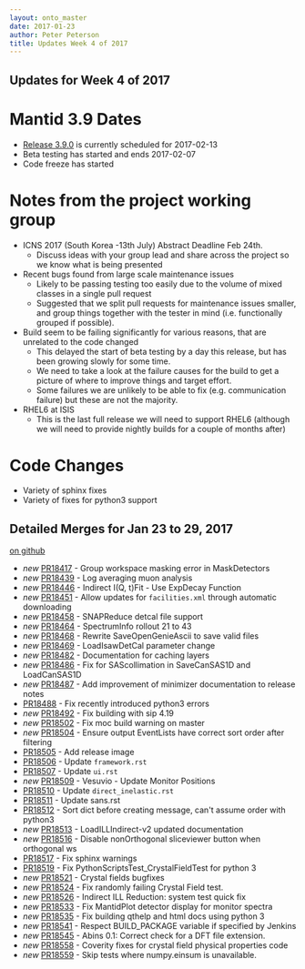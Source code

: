 ```yaml
---
layout: onto_master
date: 2017-01-23
author: Peter Peterson
title: Updates Week 4 of 2017
---
```

Updates for Week 4 of 2017
--------------------------

Mantid 3.9 Dates
================

* [Release 3.9.0](https://github.com/mantidproject/mantid/milestone/59) is currently scheduled for 2017-02-13
* Beta testing has started and ends 2017-02-07
* Code freeze has started

Notes from the project working group
====================================
* ICNS 2017 (South Korea -13th July) Abstract Deadline Feb 24th.
  * Discuss ideas with your group lead and share across the project so we know what is being presented
* Recent bugs found from large scale maintenance issues
  * Likely to be passing testing too easily due to the volume of mixed classes in a single pull request
  * Suggested that we split pull requests for maintenance issues smaller, and group things together with the tester in mind (i.e. functionally grouped if possible).
* Build seem to be failing significantly for various reasons, that are unrelated to the code changed
  * This delayed the start of beta testing by a day this release, but has been growing slowly for some time.
  * We need to take a look at the failure causes for the build to get a picture of where to improve things and target effort.
  * Some failures we are unlikely to be able to fix (e.g. communication failure) but these are not the majority.
* RHEL6 at ISIS
  * This is the last full release we will need to support RHEL6 (although we will need to provide nightly builds for a couple of months after)

Code Changes
============

* Variety of sphinx fixes
* Variety of fixes for python3 support

Detailed Merges for Jan 23 to 29, 2017
--------------------------------------
[on github](https://github.com/mantidproject/mantid/pulls?q=is%3Apr+merged%3A2017-01-24..2017-01-29)

* *new* [PR18417](https://github.com/mantidproject/mantid/pull/18417) - Group workspace masking error in MaskDetectors
* *new* [PR18439](https://github.com/mantidproject/mantid/pull/18439) - Log averaging muon analysis
* *new* [PR18446](https://github.com/mantidproject/mantid/pull/18446) - Indirect I(Q, t)Fit - Use ExpDecay Function
* *new* [PR18451](https://github.com/mantidproject/mantid/pull/18451) - Allow updates for `facilities.xml`  through automatic downloading
* *new* [PR18458](https://github.com/mantidproject/mantid/pull/18458) - SNAPReduce detcal file support
* *new* [PR18464](https://github.com/mantidproject/mantid/pull/18464) - SpectrumInfo rollout 21 to 43
* *new* [PR18468](https://github.com/mantidproject/mantid/pull/18468) - Rewrite SaveOpenGenieAscii to save valid files
* *new* [PR18469](https://github.com/mantidproject/mantid/pull/18469) - LoadIsawDetCal parameter change
* *new* [PR18482](https://github.com/mantidproject/mantid/pull/18482) - Documentation for caching layers
* *new* [PR18486](https://github.com/mantidproject/mantid/pull/18486) - Fix for SAScollimation in SaveCanSAS1D and LoadCanSAS1D
* *new* [PR18487](https://github.com/mantidproject/mantid/pull/18487) - Add improvement of minimizer documentation to release notes
* [PR18488](https://github.com/mantidproject/mantid/pull/18488) - Fix recently introduced python3 errors
* *new* [PR18492](https://github.com/mantidproject/mantid/pull/18492) - Fix building with sip 4.19
* *new* [PR18502](https://github.com/mantidproject/mantid/pull/18502) - Fix moc build warning on master
* *new* [PR18504](https://github.com/mantidproject/mantid/pull/18504) - Ensure output EventLists have correct sort order after filtering
* [PR18505](https://github.com/mantidproject/mantid/pull/18505) - Add release image
* [PR18506](https://github.com/mantidproject/mantid/pull/18506) - Update `framework.rst`
* [PR18507](https://github.com/mantidproject/mantid/pull/18507) - Update `ui.rst`
* *new* [PR18509](https://github.com/mantidproject/mantid/pull/18509) - Vesuvio - Update Monitor Positions
* [PR18510](https://github.com/mantidproject/mantid/pull/18510) - Update `direct_inelastic.rst`
* [PR18511](https://github.com/mantidproject/mantid/pull/18511) - Update sans.rst
* [PR18512](https://github.com/mantidproject/mantid/pull/18512) - Sort dict before creating message, can't assume order with python3
* *new* [PR18513](https://github.com/mantidproject/mantid/pull/18513) - LoadILLIndirect-v2 updated documentation
* *new* [PR18516](https://github.com/mantidproject/mantid/pull/18516) - Disable nonOrthogonal sliceviewer button when orthogonal ws
* [PR18517](https://github.com/mantidproject/mantid/pull/18517) - Fix sphinx warnings
* [PR18519](https://github.com/mantidproject/mantid/pull/18519) - Fix PythonScriptsTest_CrystalFieldTest for python 3
* *new* [PR18521](https://github.com/mantidproject/mantid/pull/18521) - Crystal fields bugfixes
* *new* [PR18524](https://github.com/mantidproject/mantid/pull/18524) - Fix randomly failing Crystal Field test.
* *new* [PR18526](https://github.com/mantidproject/mantid/pull/18526) - Indirect ILL Reduction: system test quick fix
* *new* [PR18533](https://github.com/mantidproject/mantid/pull/18533) - Fix MantidPlot detector display for monitor spectra
* *new* [PR18535](https://github.com/mantidproject/mantid/pull/18535) - Fix building qthelp and html docs using python 3
* *new* [PR18541](https://github.com/mantidproject/mantid/pull/18541) - Respect BUILD_PACKAGE variable if specified by Jenkins
* *new* [PR18545](https://github.com/mantidproject/mantid/pull/18545) - Abins 0.1: Correct check for a DFT  file extension.
* *new* [PR18558](https://github.com/mantidproject/mantid/pull/18558) - Coverity fixes for crystal field physical properties code
* *new* [PR18559](https://github.com/mantidproject/mantid/pull/18559) - Skip tests where numpy.einsum is unavailable.
